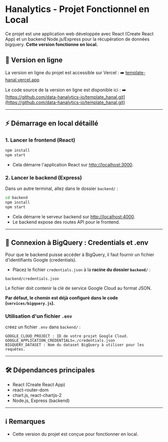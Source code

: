 # Hanalytics - Projet Fonctionnel en Local

Ce projet est une application web développée avec React (Create React App) et un backend Node.js/Express pour la récupération de données bigquery. **Cette version fonctionne en local.**

## 🚀 Version en ligne

La version en ligne du projet est accessible sur Vercel :
➡️ [template-hanal.vercel.app](https://template-hanal-alcp-git-main-wilhemhos-projects.vercel.app)

Le code source de la version en ligne est disponible ici :
➡️ [https://github.com/data-hanalytics-io/template_hanal.git](https://github.com/data-hanalytics-io/template_hanal.git)

---

## ⚡️ Démarrage en local détaillé

### 1. Lancer le frontend (React)

```bash
npm install
npm start
```

- Cela démarre l'application React sur [http://localhost:3000](http://localhost:3000).

### 2. Lancer le backend (Express)

Dans un autre terminal, allez dans le dossier `backend/` :

```bash
cd backend
npm install
npm start
```

- Cela démarre le serveur backend sur [http://localhost:4000](http://localhost:4000).
- Le backend expose des routes API pour le frontend.

---

## 🔑 Connexion à BigQuery : Credentials et .env

Pour que le backend puisse accéder à BigQuery, il faut fournir un fichier d'identifiants Google (credentials).

- Placez le fichier `credentials.json` à la **racine du dossier `backend/`** :

```
backend/credentials.json
```

Le fichier doit contenir la clé de service Google Cloud au format JSON.

**Par défaut, le chemin est déjà configuré dans le code (`services/bigquery.js`).**

### Utilisation d'un fichier `.env`

créez un fichier `.env` dans `backend/` :

```
GOOGLE_CLOUD_PROJECT : ID de votre projet Google Cloud.
GOOGLE_APPLICATION_CREDENTIALS=./credentials.json
BIGQUERY_DATASET : Nom du dataset BigQuery à utiliser pour les requêtes.

```

---

## 🛠️ Dépendances principales

- React (Create React App)
- react-router-dom
- chart.js, react-chartjs-2
- Node.js, Express (backend)

---

## ℹ️ Remarques

- Cette version du projet est conçue pour fonctionner en local.
